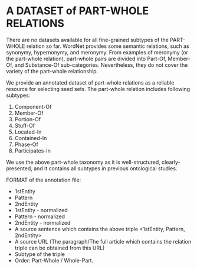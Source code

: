 # A DATASET of PART-WHOLE RELATIONS

There are no datasets available for all fine-grained subtypes of the PART-WHOLE relation so far. WordNet provides some semantic relations, such as synonymy, hypernonymy, and meronymy. From examples of meronymy (or the part-whole relation), part-whole pairs are divided into Part-Of, Member-Of, and Substance-Of sub-categories. Nevertheless, they do not cover the variety of the part-whole relationship.

We provide an annotated dataset of part-whole relations as a reliable resource for selecting seed sets. The part-whole relation includes following subtypes:
1.	Component-Of
2.	Member-Of
3.	Portion-Of
4.	Stuff-Of
5.	Located-In
6.	Contained-In
7.	Phase-Of
8.	Participates-In

We use the above part-whole taxonomy as it is well-structured, clearly-presented, and it contains all subtypes in previous ontological studies. 

FORMAT of the annotation file:
- 1stEntity
- Pattern
- 2ndEntity
- 1stEntity - normalized
- Pattern - normalized
- 2ndEntity - normalized
- A source sentence which contains the above triple <1stEntity, Pattern, 2ndEntity>
- A source URL (The paragraph/The full article which contains the relation triple can be obtained from this URL)
- Subtype of the triple
- Order: Part-Whole / Whole-Part.
